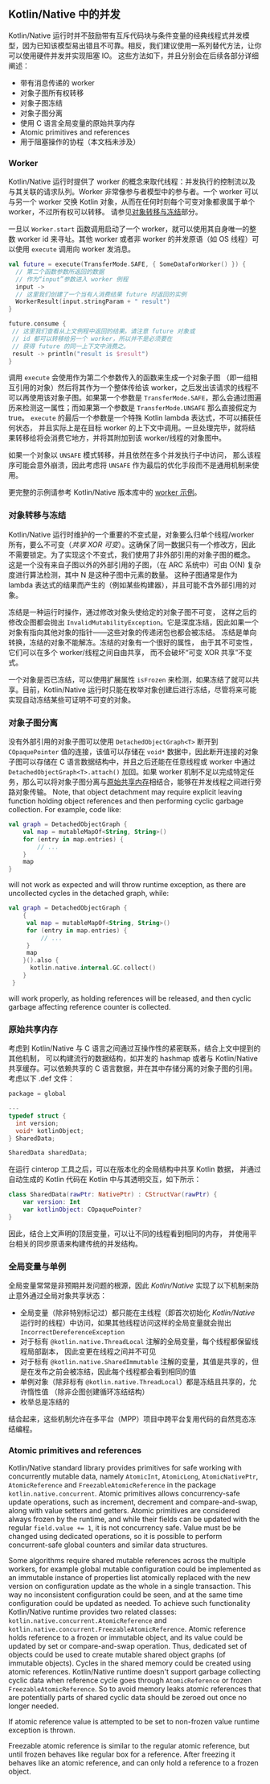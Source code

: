 ## Kotlin/Native 中的并发

  Kotlin/Native 运行时并不鼓励<!--
 -->带有互斥代码块与条件变量的经典线程式并发模型，因为已知该模型<!--
 -->易出错且不可靠。相反，我们建议使用一系列<!--
 -->替代方法，让你可以使用硬件并发并实现阻塞 IO。
 这些方法如下，并且分别会在后续各部分详细阐述：
   * 带有消息传递的 worker
   * 对象子图所有权转移
   * 对象子图冻结
   * 对象子图分离
   * 使用 C 语言全局变量的原始共享内存
   * Atomic primitives and references
   * 用于阻塞操作的协程（本文档未涉及）


### Worker

  Kotlin/Native 运行时提供了 worker 的概念来取代线程：并发执行的<!--
 -->控制流以及与其关联的请求队列。Worker 非常像参与者模型<!--
 -->中的参与者。一个 worker 可以与另一个 worker 交换 Kotlin 对象，从而在任何时刻<!--
 -->每个可变对象都隶属于单个 worker，不过所有权可以转移。
 请参见[对象转移与冻结](#transfer)部分。

  一旦以 `Worker.start` 函数调用启动了一个 worker，就可以使用其自身唯一的整数
 worker id 来寻址。其他 worker 或者非 worker 的并发原语（如 OS 线程）可以<!--
 -->使用 `execute` 调用向 worker 发消息。
 
<div class="sample" markdown="1" theme="idea" data-highlight-only>
  
 ```kotlin
val future = execute(TransferMode.SAFE, { SomeDataForWorker() }) {
   // 第二个函数参数所返回的数据
   // 作为“input”参数进入 worker 例程
   input ->
   // 这里我们创建了一个当有人消费结果 future 时返回的实例
   WorkerResult(input.stringParam + " result")
}

future.consume {
  // 这里我们查看从上文例程中返回的结果。请注意 future 对象或
  // id 都可以转移给另一个 worker，所以并不是必须要在
  // 获得 future 的同一上下文中消费之。
  result -> println("result is $result")
}
```

</div>

 调用 `execute` 会使用作为第二个参数传入的函数来生成一个对象子图
 （即一组相互引用的对象）然后将其作为一个整体传给该 worker，之后<!--
 -->发出该请求的线程不可以再使用该对象子图。如果第一个参数<!--
 -->是 `TransferMode.SAFE`，那么会通过图遍历来检测这一属性；而如果第一个参数是 `TransferMode.UNSAFE` 那么直接假定为 true。
 `execute` 的最后一个参数是一个特殊 Kotlin lambda 表达式，不可以捕获任何状态，
 并且实际上是在目标 worker 的上下文中调用。一旦处理完毕，就将结果转移给将会消费它地方<!--
 -->，并将其附加到该 worker/线程的对象图中。

  如果一个对象以 `UNSAFE` 模式转移，并且依然在多个并发执行子中访问，
 那么该程序可能会意外崩溃，因此考虑将 `UNSAFE` 作为最后的优化手段而不是通用<!--
 -->机制来使用。

  更完整的示例请参考 Kotlin/Native 版本库中的 [worker 示例](https://github.com/JetBrains/kotlin-native/tree/master/samples/workers)<!--
-->。

<a name="transfer"></a>
### 对象转移与冻结

   Kotlin/Native 运行时维护的一个重要的不变式是，对象要么归单个<!--
  -->线程/worker 所有，要么不可变（*共享 XOR 可变*）。这确保了同一数据只有一个修改方，因此不需要锁定。为了实现这个不变式，我们使用了非外部引用的对象子图的概念。
  这是一个没有来自子图以外的外部引用的子图，（在 ARC 系统中）可由
  O(N) 复杂度进行算法检测，其中 N 是这种子图中元素的数量。
  这种子图通常是作为 lambda 表达式的结果而产生的（例如某些构建器），并且可能不<!--
  -->含外部引用的对象。

   冻结是一种运行时操作，通过修改对象头使给定的对象子图不可变，
  这样之后的修改企图都会抛出 `InvalidMutabilityException`。它是深度冻结，因此<!--
  -->如果一个对象有指向其他对象的指针——这些对象的传递闭包也都会被冻结。
  冻结是单向转换，冻结的对象不能解冻。冻结的对象有一个很好的属性，
  由于其不可变性，它们可以在多个 worker/线程之间自由共享，
  而不会破坏“可变 XOR 共享”不变式。

   一个对象是否已冻结，可以使用扩展属性 `isFrozen` 来检测，如果冻结了就可以<!--
  -->共享。目前，Kotlin/Native 运行时只能在枚举对象创建后进行冻结，尽管<!--
  -->将来可能实现自动冻结某些可证明不可变的对象。

<a name="detach"></a>
### 对象子图分离

   没有外部引用的对象子图可以使用 `DetachedObjectGraph<T>`
  断开到 `COpaquePointer` 值的连接，该值可以存储在 `void*` 数据中，因此断开连接的对象子图<!--
  -->可以存储在 C 语言数据结构中，并且之后还能在任意线程或 worker 中通过 `DetachedObjectGraph<T>.attach()`
  加回。如果 worker 机制不足以完成特定任务，那么可以将对象子图分离与[原始共享内存](#shared)相结合，能够在<!--
  -->并发线程之间进行旁路对象传输。 Note, that object detachment
  may require explicit leaving function holding object references and then performing cyclic garbage collection.
  For example, code like:
  
<div class="sample" markdown="1" theme="idea" data-highlight-only>  

```kotlin
val graph = DetachedObjectGraph {
    val map = mutableMapOf<String, String>()
    for (entry in map.entries) {
        // ...
    }
    map
}
```

</div>

  will not work as expected and will throw runtime exception, as there are uncollected cycles in the detached graph, while:
  
<div class="sample" markdown="1" theme="idea" data-highlight-only>  
  
```kotlin
val graph = DetachedObjectGraph {
    {
     val map = mutableMapOf<String, String>()
     for (entry in map.entries) {
         // ...
     }
     map
    }().also {
      kotlin.native.internal.GC.collect()
    }
 }
```

</div>

 will work properly, as holding references will be released, and then cyclic garbage affecting reference counter is
 collected.

<a name="shared"></a>
### 原始共享内存

  考虑到 Kotlin/Native 与 C 语言之间通过互操作性的紧密联系，结合上文中提到的其他机制，
 可以构建流行的数据结构，如并发的 hashmap 或者与
 Kotlin/Native 共享缓存。可以依赖共享的 C 语言数据，并在其中存储分离的对象子图的引用。
 考虑以下 .def 文件：
 
<div class="sample" markdown="1" theme="idea" mode="c">

```c
package = global

---
typedef struct {
  int version;
  void* kotlinObject;
} SharedData;

SharedData sharedData;
```

</div>

在运行 cinterop 工具之后，可以在版本化的全局结构中共享 Kotlin 数据，
并通过自动生成的 Kotlin 代码在 Kotlin 中与其透明交互，如下所示：

<div class="sample" markdown="1" theme="idea" data-highlight-only>

```kotlin
class SharedData(rawPtr: NativePtr) : CStructVar(rawPtr) {
    var version: Int
    var kotlinObject: COpaquePointer?
}
```

</div>

因此，结合上文声明的顶层变量，可以让不同的线程看到相同的内存，
并使用平台相关的同步原语来构建传统的并发结构。

<a name="top_level"></a>
### 全局变量与单例

  全局变量常常是非预期并发问题的根源，因此 _Kotlin/Native_ 实现了<!--
-->以下机制来防止意外通过全局对象共享状态：

   * 全局变量（除非特别标记过）都只能在主线程（即首次初始化
   _Kotlin/Native_ 运行时的线程）中访问，如果其他线程访问这样的全局变量就会抛出 `IncorrectDereferenceException`
   * 对于标有 `@kotlin.native.ThreadLocal` 注解的全局变量，每个线程都保留线程局部副本，
   因此变更在线程之间并不可见
   * 对于标有 `@kotlin.native.SharedImmutable` 注解的变量，其值是共享的，但是<!--
   -->在发布之前会被冻结，因此每个线程都会看到相同的值
   * 单例对象（除非标有 `@kotlin.native.ThreadLocal`）都是冻结且共享的，允许惰性值
   （除非企图创建循环冻结结构）
   * 枚举总是冻结的

 结合起来，这些机制允许在多平台（MPP）项目中跨平台复用代码的自然竞态冻结编程。

<a name="atomic_references"></a>
### Atomic primitives and references

 Kotlin/Native standard library provides primitives for safe working with concurrently mutable data, namely
`AtomicInt`, `AtomicLong`, `AtomicNativePtr`, `AtomicReference` and `FreezableAtomicReference` in the package
`kotlin.native.concurrent`.
Atomic primitives allows concurrency-safe update operations, such as increment, decrement and compare-and-swap,
along with value setters and getters. Atomic primitives are considered always frozen by the runtime, and
while their fields can be updated with the regular `field.value += 1`, it is not concurrency safe.
Value must be be changed using dedicated operations, so it is possible to perform concurrent-safe
global counters and similar data structures.

  Some algorithms require shared mutable references across the multiple workers, for example global mutable
configuration could be implemented as an immutable instance of properties list atomically replaced with the
new version on configuration update as the whole in a single transaction. This way no inconsistent configuration
could be seen, and at the same time configuration could be updated as needed.
To achieve such functionality Kotlin/Native runtime provides two related classes:
`kotlin.native.concurrent.AtomicReference` and `kotlin.native.concurrent.FreezableAtomicReference`.
Atomic reference holds reference to a frozen or immutable object, and its value could be updated by set
or compare-and-swap operation. Thus, dedicated set of objects could be used to create mutable shared object graphs
(of immutable objects). Cycles in the shared memory could be created using atomic references.
Kotlin/Native runtime doesn't support garbage collecting cyclic data when reference cycle goes through
`AtomicReference` or frozen `FreezableAtomicReference`. So to avoid memory leaks atomic references
that are potentially parts of shared cyclic data should be zeroed out once no longer needed.

 If atomic reference value is attempted to be set to non-frozen value runtime exception is thrown.

 Freezable atomic reference is similar to the regular atomic reference, but until frozen behaves like regular box
for a reference. After freezing it behaves like an atomic reference, and can only hold a reference to a frozen object.